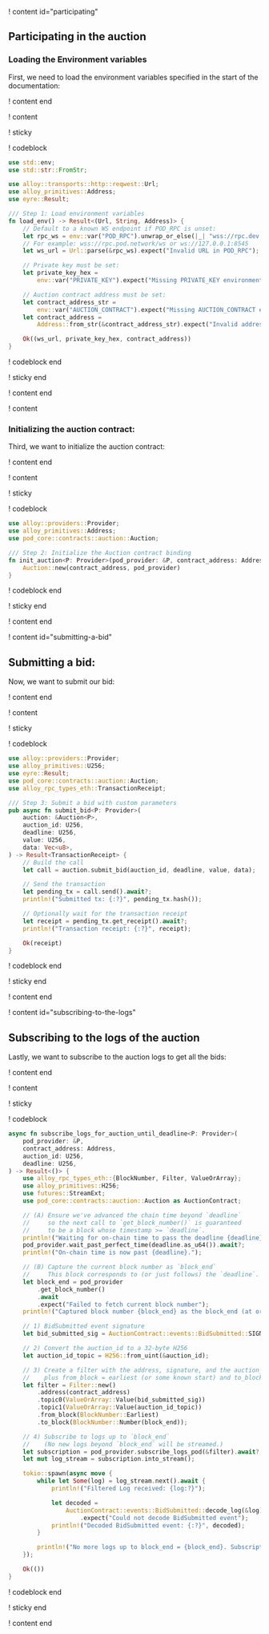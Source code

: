 ! content id="participating"

## Participating in the auction

### Loading the Environment variables

First, we need to load the environment variables specified in the start of the documentation:

! content end

! content

! sticky

! codeblock

```rust
use std::env;
use std::str::FromStr;

use alloy::transports::http::reqwest::Url;
use alloy_primitives::Address;
use eyre::Result;

/// Step 1: Load environment variables
fn load_env() -> Result<(Url, String, Address)> {
    // Default to a known WS endpoint if POD_RPC is unset:
    let rpc_ws = env::var("POD_RPC").unwrap_or_else(|_| "wss://rpc.dev.pod.network/ws".to_string());
    // For example: wss://rpc.pod.network/ws or ws://127.0.0.1:8545
    let ws_url = Url::parse(&rpc_ws).expect("Invalid URL in POD_RPC");

    // Private key must be set:
    let private_key_hex =
        env::var("PRIVATE_KEY").expect("Missing PRIVATE_KEY environment variable");

    // Auction contract address must be set:
    let contract_address_str =
        env::var("AUCTION_CONTRACT").expect("Missing AUCTION_CONTRACT environment variable");
    let contract_address =
        Address::from_str(&contract_address_str).expect("Invalid address format for AUCTION_CONTRACT");

    Ok((ws_url, private_key_hex, contract_address))
}
```

! codeblock end

! sticky end

! content end

! content

### Initializing the auction contract:

Third, we want to initialize the auction contract:

! content end

! content

! sticky

! codeblock

```rust
use alloy::providers::Provider;
use alloy_primitives::Address;
use pod_core::contracts::auction::Auction;

/// Step 2: Initialize the Auction contract binding
fn init_auction<P: Provider>(pod_provider: &P, contract_address: Address) -> Auction<P> {
    Auction::new(contract_address, pod_provider)
}
```

! codeblock end

! sticky end

! content end

! content id="submitting-a-bid"

## Submitting a bid:

Now, we want to submit our bid:

! content end

! content

! sticky

! codeblock

```rust
use alloy::providers::Provider;
use alloy_primitives::U256;
use eyre::Result;
use pod_core::contracts::auction::Auction;
use alloy_rpc_types_eth::TransactionReceipt;

/// Step 3: Submit a bid with custom parameters
pub async fn submit_bid<P: Provider>(
    auction: &Auction<P>,
    auction_id: U256,
    deadline: U256,
    value: U256,
    data: Vec<u8>,
) -> Result<TransactionReceipt> {
    // Build the call
    let call = auction.submit_bid(auction_id, deadline, value, data);

    // Send the transaction
    let pending_tx = call.send().await?;
    println!("Submitted tx: {:?}", pending_tx.hash());

    // Optionally wait for the transaction receipt
    let receipt = pending_tx.get_receipt().await?;
    println!("Transaction receipt: {:?}", receipt);

    Ok(receipt)
}
```

! codeblock end

! sticky end

! content end

! content id="subscribing-to-the-logs"

## Subscribing to the logs of the auction

Lastly, we want to subscribe to the auction logs to get all the bids:

! content end

! content

! sticky

! codeblock

```rust
async fn subscribe_logs_for_auction_until_deadline<P: Provider>(
    pod_provider: &P,
    contract_address: Address,
    auction_id: U256,
    deadline: U256,
) -> Result<()> {
    use alloy_rpc_types_eth::{BlockNumber, Filter, ValueOrArray};
    use alloy_primitives::H256;
    use futures::StreamExt;
    use pod_core::contracts::auction::Auction as AuctionContract;

    // (A) Ensure we've advanced the chain time beyond `deadline`
    //     so the next call to `get_block_number()` is guaranteed
    //     to be a block whose timestamp >= `deadline`.
    println!("Waiting for on-chain time to pass the deadline {deadline}...");
    pod_provider.wait_past_perfect_time(deadline.as_u64()).await?;
    println!("On-chain time is now past {deadline}.");

    // (B) Capture the current block number as `block_end`
    //     This block corresponds to (or just follows) the `deadline`.
    let block_end = pod_provider
        .get_block_number()
        .await
        .expect("Failed to fetch current block number");
    println!("Captured block number {block_end} as the block_end (at or after deadline)");

    // 1) BidSubmitted event signature
    let bid_submitted_sig = AuctionContract::events::BidSubmitted::SIGNATURE_HASH;

    // 2) Convert the auction_id to a 32-byte H256
    let auction_id_topic = H256::from_uint(&auction_id);

    // 3) Create a filter with the address, signature, and the auction_id as topic1
    //    plus from_block = earliest (or some known start) and to_block = `block_end`.
    let filter = Filter::new()
        .address(contract_address)
        .topic0(ValueOrArray::Value(bid_submitted_sig))
        .topic1(ValueOrArray::Value(auction_id_topic))
        .from_block(BlockNumber::Earliest)
        .to_block(BlockNumber::Number(block_end));

    // 4) Subscribe to logs up to `block_end`
    //    (No new logs beyond `block_end` will be streamed.)
    let subscription = pod_provider.subscribe_logs_pod(&filter).await?;
    let mut log_stream = subscription.into_stream();

    tokio::spawn(async move {
        while let Some(log) = log_stream.next().await {
            println!("Filtered Log received: {log:?}");

            let decoded =
                AuctionContract::events::BidSubmitted::decode_log(&log)
                    .expect("Could not decode BidSubmitted event");
            println!("Decoded BidSubmitted event: {:?}", decoded);
        }

        println!("No more logs up to block_end = {block_end}. Subscription ended.");
    });

    Ok(())
}
```

! codeblock end

! sticky end

! content end
